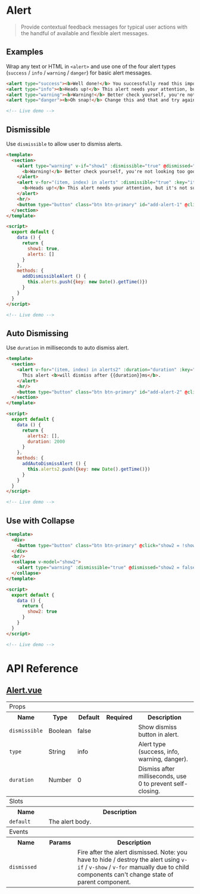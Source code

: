 # Alert

> Provide contextual feedback messages for typical user actions with the handful of available and flexible alert messages.

## Examples

Wrap any text or HTML in `<alert>` and use one of the four alert types (`success` / `info` / `warning` / `danger`) for basic alert messages.

```html
<alert type="success"><b>Well done!</b> You successfully read this important alert message.</alert>
<alert type="info"><b>Heads up!</b> This alert needs your attention, but it's not super important.</alert>
<alert type="warning"><b>Warning!</b> Better check yourself, you're not looking too good.</alert>
<alert type="danger"><b>Oh snap!</b> Change this and that and try again.</alert>

<!-- Live demo -->
```

## Dismissible

Use `dismissible` to allow user to dismiss alerts.

```html
<template>
  <section>
    <alert type="warning" v-if="show1" :dismissible="true" @dismissed="show1 = false" id="alert-test">
      <b>Warning!</b> Better check yourself, you're not looking too good.
    </alert>
    <alert v-for="(item, index) in alerts" :dismissible="true" :key="item.key" @dismissed="alerts.splice(index, 1)">
      <b>Heads up!</b> This alert needs your attention, but it's not super important.
    </alert>
    <hr/>
    <button type="button" class="btn btn-primary" id="add-alert-1" @click="addDismissibleAlert()">Add Dismissible Alert</button>
  </section>
</template>

<script>
  export default {
    data () {
      return {
        show1: true,
        alerts: []
      }
    },
    methods: {
      addDismissibleAlert () {
        this.alerts.push({key: new Date().getTime()})
      }
    }
  }
</script>

<!-- Live demo -->
```

## Auto Dismissing

Use `duration` in milliseconds to auto dismiss alert.

```html
<template>
  <section>
    <alert v-for="(item, index) in alerts2" :duration="duration" :key="item.key" @dismissed="alerts2.splice(index, 1)">
      This alert <b>will dismiss after {{duration}}ms</b>.
    </alert>
    <hr/>
    <button type="button" class="btn btn-primary" id="add-alert-2" @click="addAutoDismissAlert()">Add Auto Dismiss Alert</button>
  </section>
</template>

<script>
  export default {
    data () {
      return {
        alerts2: [],
        duration: 2000
      }
    },
    methods: {
      addAutoDismissAlert () {
        this.alerts2.push({key: new Date().getTime()})
      }
    }
  }
</script>

<!-- Live demo -->
```

## Use with Collapse

```html
<template>
  <div>
    <button type="button" class="btn btn-primary" @click="show2 = !show2">Toggle Collapsing Alert</button>
  </div>
  <br/>
  <collapse v-model="show2">
    <alert type="warning" :dismissible="true" @dismissed="show2 = false">This alert <b>will collapse on open / close</b>.</alert>
  </collapse>
</template>

<script>
  export default {
    data () {
      return {
        show2: true
      }
    }
  }
</script>

<!-- Live demo -->
```

# API Reference

## [Alert.vue](https://github.com/wxsms/uiv/tree/master/src/components/alert/Alert.vue)

<div class="table-responsive">
  <table class="table table-bordered">
    <tbody>
    <tr>
      <td colspan="5"><span class="label label-default">Props</span></td>
    </tr>
    <tr>
      <th>Name</th>
      <th>Type</th>
      <th>Default</th>
      <th width="50px">Required</th>
      <th>Description</th>
    </tr>
    <tr>
      <td nowrap="nowrap"><code>dismissible</code></td>
      <td>Boolean</td>
      <td>false</td>
      <td></td>
      <td>Show dismiss button in alert.</td>
    </tr>
    <tr>
      <td nowrap="nowrap"><code>type</code></td>
      <td>String</td>
      <td>info</td>
      <td></td>
      <td>Alert type (success, info, warning, danger).</td>
    </tr>
    <tr>
      <td nowrap="nowrap"><code>duration</code></td>
      <td>Number</td>
      <td>0</td>
      <td></td>
      <td>Dismiss after milliseconds, use 0 to prevent self-closing.</td>
    </tr>
    </tbody>
    <tbody>
    <tr>
      <td colspan="5"><span class="label label-default">Slots</span></td>
    </tr>
    <tr>
      <th>Name</th>
      <th colspan="4">Description</th>
    </tr>
    <tr>
      <td nowrap="nowrap"><code>default</code></td>
      <td colspan="4">The alert body.</td>
    </tr>
    </tbody>
    <tbody>
    <tr>
      <td colspan="5"><span class="label label-default">Events</span></td>
    </tr>
    <tr>
      <th>Name</th>
      <th>Params</th>
      <th colspan="3">Description</th>
    </tr>
    <tr>
      <td nowrap="nowrap"><code>dismissed</code></td>
      <td></td>
      <td colspan="3">
        Fire after the alert dismissed. Note: you have to hide / destroy the alert using <code>v-if</code>
        / <code>v-show</code> / <code>v-for</code>
        manually due to child components can't change state of parent component.
      </td>
    </tr>
    </tbody>
  </table>
</div>

<!-- Live demo script
<script>
  export default {
    data () {
      return {
        alerts: [],
        alerts2: [],
        show1: true,
        show2: true,
        duration: 2000
      }
    },
    methods: {
      addDismissibleAlert () {
        this.alerts.push({key: new Date().getTime()})
      },
      addAutoDismissAlert () {
        this.alerts2.push({key: new Date().getTime()})
      }
    }
  }
</script>
-->
